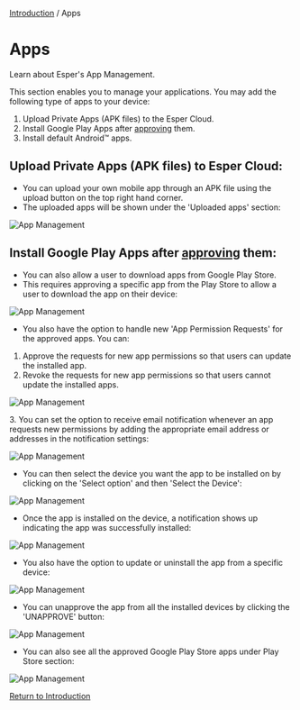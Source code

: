 [Introduction](../index.md) / Apps

# Apps

Learn about Esper's App Management.

This section enables you to manage your applications. You may add the following type of apps to your device:

1.  Upload Private Apps (APK files) to the Esper Cloud.
2.  Install Google Play Apps after [approving](../device-template/how-approve-google-play-store-app/index.md) them.
3.  Install default Android™ apps.

## Upload Private Apps (APK files) to Esper Cloud:

*   You can upload your own mobile app through an APK file using the upload button on the top right hand corner.
*   The uploaded apps will be shown under the 'Uploaded apps' section:

![App Management](https://documentation-media.s3.amazonaws.com/images/1_AM.width-800.png?AWSAccessKeyId=AKIAJHOTEM5S4GAN2SGA)

## Install Google Play Apps after [approving](../device-template/how-approve-google-play-store-app/index.md) them:

*   You can also allow a user to download apps from Google Play Store.
*   This requires approving a specific app from the Play Store to allow a user to download the app on their device:

![App Management](https://documentation-media.s3.amazonaws.com/images/5_DT.width-800.png?AWSAccessKeyId=AKIAJHOTEM5S4GAN2SGA)

*   You also have the option to handle new 'App Permission Requests' for the approved apps. You can:

1.  Approve the requests for new app permissions so that users can update the installed app.
2.  Revoke the requests for new app permissions so that users cannot update the installed apps.

![App Management](https://documentation-media.s3.amazonaws.com/images/4_PW.width-800.png?AWSAccessKeyId=AKIAJHOTEM5S4GAN2SGA)

3\. You can set the option to receive email notification whenever an app requests new permissions by adding the appropriate email address or addresses in the notification settings:

![App Management](https://documentation-media.s3.amazonaws.com/images/9_PW.width-800.png?AWSAccessKeyId=AKIAJHOTEM5S4GAN2SGA)

*   You can then select the device you want the app to be installed on by clicking on the 'Select option' and then 'Select the Device':

![App Management](https://documentation-media.s3.amazonaws.com/images/5_AM.width-800.png?AWSAccessKeyId=AKIAJHOTEM5S4GAN2SGA)

*   Once the app is installed on the device, a notification shows up indicating the app was successfully installed:

![App Management](https://documentation-media.s3.amazonaws.com/images/6_AM.width-800.png?AWSAccessKeyId=AKIAJHOTEM5S4GAN2SGA)

*   You also have the option to update or uninstall the app from a specific device:

![App Management](https://documentation-media.s3.amazonaws.com/images/7_AM.width-800.png?AWSAccessKeyId=AKIAJHOTEM5S4GAN2SGA)

*   You can unapprove the app from all the installed devices by clicking the 'UNAPPROVE' button:

![App Management](https://documentation-media.s3.amazonaws.com/images/5_PW.width-800.png?AWSAccessKeyId=AKIAJHOTEM5S4GAN2SGA)

*   You can also see all the approved Google Play Store apps under Play Store section:

![App Management](https://documentation-media.s3.amazonaws.com/images/1_AM.width-800.png?AWSAccessKeyId=AKIAJHOTEM5S4GAN2SGA)

[Return to Introduction](../index.md)
